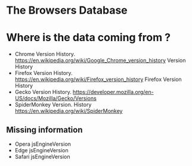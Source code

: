 # The Browsers Database


# Where is the data coming from ?

- Chrome Version History. https://en.wikipedia.org/wiki/Google_Chrome_version_history Version History
- Firefox Version History. https://en.wikipedia.org/wiki/Firefox_version_history Firefox Version History
- Gecko Version History.  https://developer.mozilla.org/en-US/docs/Mozilla/Gecko/Versions
- SpiderMonkey Version. History https://en.wikipedia.org/wiki/SpiderMonkey


## Missing information

- Opera jsEngineVersion
- Edge jsEngineVersion
- Safari jsEngineVersion
